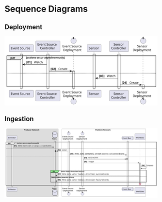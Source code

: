 # Sequence Diagrams

## Deployment

![file](diagrams/out/deployment.svg)

## Ingestion

![file](diagrams/out/ingestion.svg)
